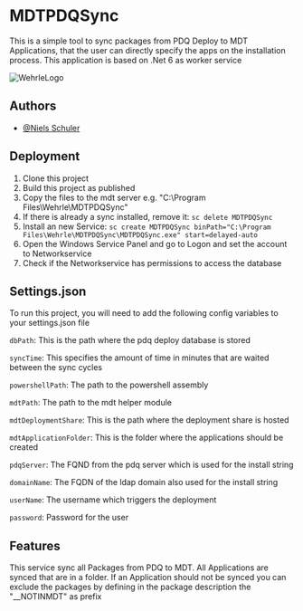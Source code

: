 
# MDTPDQSync

This is a simple tool to sync packages from PDQ Deploy to MDT Applications, that the user can directly specify the apps on the installation process. This application is based on .Net 6 as worker service


![WehrleLogo](https://www.wehrle-werk.de/sites/all/themes/wehrle/images/lg_wehrle.png)


## Authors

- [@Niels Schuler](https://github.com/wehrleSchuler)


## Deployment

1. Clone this project
2. Build this project as published
3. Copy the files to the mdt server e.g. "C:\Program Files\Wehrle\MDTPDQSync"
4. If there is already a sync installed, remove it: ```sc delete MDTPDQSync```
5. Install an new Service: ```sc create MDTPDQSync binPath="C:\Program Files\Wehrle\MDTPDQSync\MDTPDQSync.exe" start=delayed-auto```
6. Open the Windows Service Panel and go to Logon and set the account to Networkservice
7. Check if the Networkservice has permissions to access the database

## Settings.json

To run this project, you will need to add the following config variables to your settings.json file

`dbPath`: This is the path where the pdq deploy database is stored

`syncTime`: This specifies the amount of time in minutes that are waited between the sync cycles

`powershellPath`: The path to the powershell assembly

`mdtPath`: The path to the mdt helper module

`mdtDeploymentShare`: This is the path where the deployment share is hosted

`mdtApplicationFolder`: This is the folder where the applications should be created

`pdqServer`: The FQND from the pdq server which is used for the install string

`domainName`: The FQDN of the ldap domain also used for the install string

`userName`: The username which triggers the deployment

`password`: Password for the user



## Features
This service sync all Packages from PDQ to MDT.
All Applications are synced that are in a folder.
If an Application should not be synced you can exclude the packages by defining in the package description the "__NOTINMDT" as prefix
